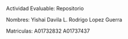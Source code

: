 Actividad Evaluable: Repositorio 

Nombres: Yishai Davila L. 
         Rodrigo Lopez Guerra

Matriculas: A01732832
            A01737437

